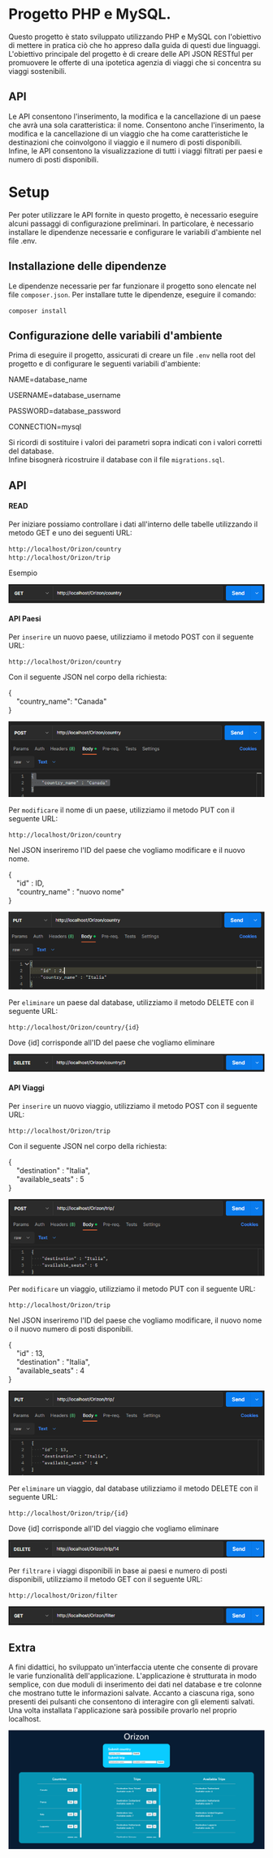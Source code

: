 
#  Progetto PHP e MySQL.


Questo progetto è stato sviluppato utilizzando PHP e MySQL con l'obiettivo di mettere in pratica ciò che ho appreso dalla guida di questi due linguaggi. L'obiettivo principale del progetto è di creare delle API JSON RESTful per promuovere le offerte di una ipotetica agenzia di viaggi che si concentra su viaggi sostenibili.




## API

Le API consentono l'inserimento, la modifica e la cancellazione di un paese che avrà una sola caratteristica: il nome. Consentono anche l'inserimento, la modifica e la cancellazione di un viaggio che ha come caratteristiche le destinazioni che coinvolgono il viaggio e il numero di posti disponibili. Infine, le API consentono la visualizzazione di tutti i viaggi filtrati per paesi e numero di posti disponibili.



# Setup

Per poter utilizzare le API fornite in questo progetto, è necessario eseguire alcuni passaggi di configurazione preliminari. In particolare, è necessario installare le dipendenze necessarie e configurare le variabili d'ambiente nel file .env.

## Installazione delle dipendenze

Le dipendenze necessarie per far funzionare il progetto sono elencate nel file `composer.json`. Per installare tutte le dipendenze, eseguire il comando:

`composer install`


## Configurazione delle variabili d'ambiente

Prima di eseguire il progetto, assicurati di creare un file `.env` nella root del progetto e di configurare le seguenti variabili d'ambiente:

NAME=database_name

USERNAME=database_username

PASSWORD=database_password

CONNECTION=mysql

Si ricordi di sostituire i valori dei parametri sopra indicati con i valori corretti del database.    
Infine bisognerà ricostruire il database con il file `migrations.sql`.

## API

#### READ

Per iniziare possiamo controllare i dati all'interno delle tabelle utilizzando il metodo GET e uno dei seguenti URL:

`http://localhost/Orizon/country`  
`http://localhost/Orizon/trip`


Esempio

![Get country](Orizon/assets/img/getcountry.png)

#### API Paesi

Per `inserire` un nuovo paese, utilizziamo il metodo POST con il seguente URL:

`http://localhost/Orizon/country` 

Con il seguente JSON nel corpo della richiesta:

{  
&nbsp;&nbsp;&nbsp;&nbsp;"country_name": "Canada"  
}


![Post country](Orizon/assets/img/postcountry.png)

Per `modificare` il nome di un paese, utilizziamo il metodo PUT con il seguente URL:

`http://localhost/Orizon/country` 

Nel JSON inseriremo l'ID del paese che vogliamo modificare e il nuovo nome.

{  
&nbsp;&nbsp;&nbsp;&nbsp;"id" : ID,  
&nbsp;&nbsp;&nbsp;&nbsp;"country_name" : "nuovo nome"  
}

![Put country](Orizon/assets/img/putcountry.png)


Per `eliminare` un paese dal database, utilizziamo il metodo DELETE con il seguente URL:

`http://localhost/Orizon/country/{id}` 

Dove {id] corrisponde all'ID del paese che vogliamo eliminare

![Delete country](Orizon/assets/img/deletecountry.png)


#### API Viaggi

Per `inserire` un nuovo viaggio, utilizziamo il metodo POST con il seguente URL:

`http://localhost/Orizon/trip` 

Con il seguente JSON nel corpo della richiesta:

{  
&nbsp;&nbsp;&nbsp;&nbsp;"destination" : "Italia",  
&nbsp;&nbsp;&nbsp;&nbsp;"available_seats" : 5  
}

![Post trip](Orizon/assets/img/posttrip.png)


Per `modificare` un viaggio, utilizziamo il metodo PUT con il seguente URL:

`http://localhost/Orizon/trip` 

Nel JSON inseriremo l'ID del paese che vogliamo modificare, il nuovo nome o il nuovo numero di posti disponibili.

{  
&nbsp;&nbsp;&nbsp;&nbsp;"id" : 13,  
&nbsp;&nbsp;&nbsp;&nbsp;"destination" : "Italia",  
&nbsp;&nbsp;&nbsp;&nbsp;"available_seats" : 4  
}

![Put trip](Orizon/assets/img/puttrip.png)


Per `eliminare` un viaggio, dal database utilizziamo il metodo DELETE con il seguente URL:

`http://localhost/Orizon/trip/{id}` 

Dove {id] corrisponde all'ID del viaggio che vogliamo eliminare

![Delete country](Orizon/assets/img/deletetrip.png)

Per `filtrare` i viaggi disponibili in base ai paesi e numero di posti disponibili, utilizziamo il metodo GET con il seguente URL:

`http://localhost/Orizon/filter`

![Filter trip](Orizon/assets/img/filter.png)

## Extra

A fini didattici, ho sviluppato un'interfaccia utente che consente di provare le varie funzionalità dell'applicazione. L'applicazione è strutturata in modo semplice, con due moduli di inserimento dei dati nel database e tre colonne che mostrano tutte le informazioni salvate. Accanto a ciascuna riga, sono presenti dei pulsanti che consentono di interagire con gli elementi salvati. Una volta installata l'applicazione sarà possibile provarlo nel proprio localhost.

![Filter trip](Orizon/assets/img/app.png)